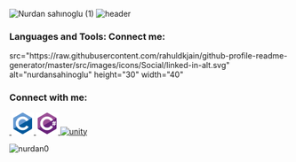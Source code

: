 

![Nurdan sahınoglu (1)](https://github.com/nurdan0/nurdan0/assets/77547240/d38f32bf-25ec-48b1-a980-fd5acb92d945)
![header](https://capsule-render.vercel.app/api?type=wave&color=3A4A56&height=200&section=header&%20render&fontSize=30)


<h3 align="left">Languages and Tools:                 Connect me:</h3>
src="https://raw.githubusercontent.com/rahuldkjain/github-profile-readme-generator/master/src/images/icons/Social/linked-in-alt.svg" alt="nurdansahi̇noglu" height="30" width="40" <a href="https://linkedin.com/in/nurdansahi̇noglu" target="blank"><img align="center"  /></a>
</p>

<h3 align="left">Connect with me:</h3>
<p align="left">
<a href="https://linkedin.com/in/nurdansahi̇noglu" target="blank"><img align="center" 

<p align="left"> <a href="https://www.cprogramming.com/" target="_blank" rel="noreferrer"> <img src="https://raw.githubusercontent.com/devicons/devicon/master/icons/c/c-original.svg" alt="c" width="40" height="40"/> </a> <a href="https://www.w3schools.com/cs/" target="_blank" rel="noreferrer"> <img src="https://raw.githubusercontent.com/devicons/devicon/master/icons/csharp/csharp-original.svg" alt="csharp" width="40" height="40"/> </a> <a href="https://unity.com/" target="_blank" rel="noreferrer"> <img src="https://www.vectorlogo.zone/logos/unity3d/unity3d-icon.svg" alt="unity" width="40" height="40"/> </a> </p>
<p align="left"> <img src="https://komarev.com/ghpvc/?username=nurdan0&label=Profile%20views&color=0e75b6&style=flat" alt="nurdan0" /> </p>
